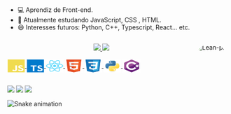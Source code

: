    - 💻 Aprendiz de Front-end.
   - 🍒 Atualmente estudando JavaScript, CSS , HTML.
   - 😄 Interesses futuros: Python, C++, Typescript, React... etc.
##
<div align="center">
  <a href="https://github.com/leandrooli">
  <img height="180em" src="https://github-readme-stats.vercel.app/api?username=leandrooli&show_icons=true&theme=dark&include_all_commits=true&count_private=true"/>
  <img height="180em" src="https://github-readme-stats.vercel.app/api/top-langs/?username=leandrooli&layout=compact&langs_count=7&theme=dark"/>
  <img align="right" alt="Lean-pic" height="150" style="border-radius:50px;" src="https://cdn.discordapp.com/attachments/927305533264904222/927338052421058571/7121-pinkkitty.gif">
</div>

<div style="display: inline_block"><br>
  <img align="center" alt="Lean-Js" height="30" width="40" src="https://raw.githubusercontent.com/devicons/devicon/master/icons/javascript/javascript-plain.svg">
  <img align="center" alt="Lean-Ts" height="30" width="40" src="https://raw.githubusercontent.com/devicons/devicon/master/icons/typescript/typescript-plain.svg">
  <img align="center" alt="Lean-React" height="30" width="40" src="https://raw.githubusercontent.com/devicons/devicon/master/icons/react/react-original.svg">
  <img align="center" alt="Lean-HTML" height="30" width="40" src="https://raw.githubusercontent.com/devicons/devicon/master/icons/html5/html5-original.svg">
  <img align="center" alt="Lean-CSS" height="30" width="40" src="https://raw.githubusercontent.com/devicons/devicon/master/icons/css3/css3-original.svg">
  <img align="center" alt="Lean-Python" height="30" width="40" src="https://raw.githubusercontent.com/devicons/devicon/master/icons/python/python-original.svg">
  <img align="center" alt="Lean-Csharp" height="30" width="40" src="https://raw.githubusercontent.com/devicons/devicon/master/icons/csharp/csharp-original.svg">
</div>

##
<div>
  <a href="https://www.youtube.com/channel/UCvYpyXZT3xORZasJnsjHyww" target="_blank"><img src="https://img.shields.io/badge/YouTube-FF0000?style=for-the-badge&logo=youtube&logoColor=white" target="_blank"></a>
  <a href="https://instagram.com/leandruoliveira" target="_blank"><img src="https://img.shields.io/badge/-Instagram-%23E4405F?style=for-the-badge&logo=instagram&logoColor=white" target="_blank"></a>
</a>
  <a href = "mailto:contateleandrooliveira@gmail.com"><img src="https://img.shields.io/badge/Gmail-D14836?style=for-the-badge&logo=gmail&logoColor=white" target="_blank"></a>
 
![Snake animation](https://github.com/LeandruOliveira/LeandruOliveira/blob/output/github-contribution-grid-snake.svg)
</div>
